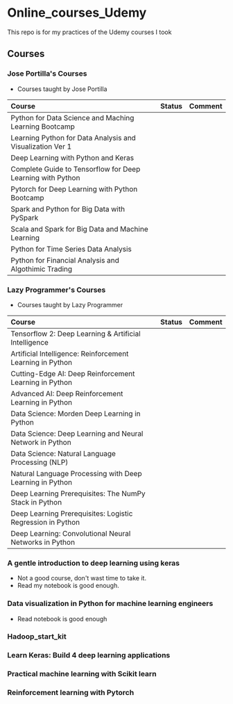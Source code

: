 # Online_courses_Udemy
This repo is for my practices of the Udemy courses I took

## Courses

### Jose Portilla's Courses
  * Courses taught by Jose Portilla

|Course|Status|Comment|
|:---|:---|:---|
|Python for Data Science and Maching Learning Bootcamp|||
|Learning Python for Data Analysis and Visualization Ver 1|||
|Deep Learning with Python and Keras|||
|Complete Guide to Tensorflow for Deep Learning with Python|||
|Pytorch for Deep Learning with Python Bootcamp|||
|Spark and Python for Big Data with PySpark|||
|Scala and Spark for Big Data and Machine Learning|||
|Python for Time Series Data Analysis|||
|Python for Financial Analysis and Algothimic Trading|||

### Lazy Programmer's Courses
  * Courses taught by Lazy Programmer

|Course|Status|Comment|
|:---|:---|:---|
|Tensorflow 2: Deep Learning & Artificial Intelligence|||
|Artificial Intelligence: Reinforcement Learning in Python|||
|Cutting-Edge AI: Deep Reinforcement Learning in Python|||
|Advanced AI: Deep Reinforcement Learning in Python|||
|Data Science: Morden Deep Learning in Python|||
|Data Science: Deep Learning and Neural Network in Python|||
|Data Science: Natural Language Processing (NLP)|||
|Natural Language Processing with Deep Learning in Python|||
|Deep Learning Prerequisites: The NumPy Stack in Python|||
|Deep Learning Prerequisites: Logistic Regression in Python|||
|Deep Learning: Convolutional Neural Networks in Python|||

### A gentle introduction to deep learning using keras 
  * Not a good course, don't wast time to take it.
  * Read my notebook is good enough.

### Data visualization in Python for machine learning engineers
  * Read notebook is good enough

### Hadoop_start_kit

### Learn Keras: Build 4 deep learning applications

### Practical machine learning with Scikit learn

### Reinforcement learning with Pytorch

###

###

